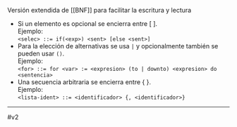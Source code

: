Versión extendida de [[BNF]] para facilitar la escritura y lectura
- Si un elemento es opcional se encierra entre \[ \].  
    Ejemplo:  
    `<selec> ::= if(<exp>) <sent> [else <sent>]`
- Para la elección de alternativas se usa `|` y opcionalmente también se pueden usar `()`.  
    Ejemplo:  
    `<for> ::= for <var> := <expresion> (to | downto) <expresion> do <sentencia>`
- Una secuencia arbitraria se encierra entre { }.  
    Ejemplo:  
    `<lista-ident> ::= <identificador> {, <identificador>}`

***
#v2 